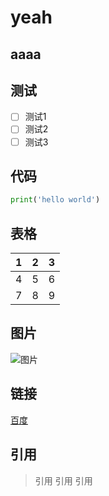 # yeah

## aaaa

## 测试

- [ ] 测试1
- [ ] 测试2
- [ ] 测试3

## 代码

```python
print('hello world')
```

## 表格

| 1 | 2 | 3 |
|---|---|---|
| 4 | 5 | 6 |
| 7 | 8 | 9 |

## 图片

![图片](https://www.baidu.com/img/bd_logo1.png)

## 链接

[百度](https://www.baidu.com)

## 引用

> 引用
> 引用
> 引用

